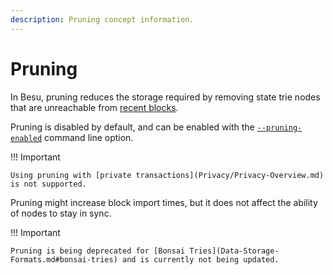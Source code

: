```yaml
---
description: Pruning concept information.
---
```


# Pruning

In Besu, pruning reduces the storage required by removing state trie nodes that are unreachable
from [recent blocks](../reference/cli/options.md#pruning-blocks-retained).

Pruning is disabled by default, and can be enabled with the
[`--pruning-enabled`](../reference/cli/options.md#pruning-enabled) command line option.

!!! Important

    Using pruning with [private transactions](Privacy/Privacy-Overview.md) is not supported.

Pruning might increase block import times, but it does not affect the ability of nodes to stay in
sync.

!!! Important

    Pruning is being deprecated for [Bonsai Tries](Data-Storage-Formats.md#bonsai-tries) and is currently not being updated.
